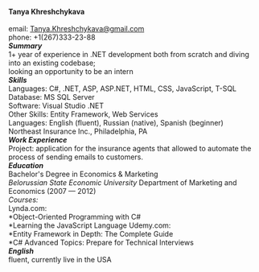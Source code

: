 **Tanya Khreshchykava**<br><br>
email: Tanya.Khreshchykava@gmail.com   <br>    phone: +1(267)333-23-88<br>
***Summary***<br>
1+ year of experience in .NET development both from scratch and diving into an existing codebase;<br>
looking an opportunity to be an intern<br>
***Skills***<br>
Languages: C#, .NET, ASP, ASP.NET, HTML, CSS, JavaScript, T-SQL <br>
Database: MS SQL Server<br>
Software: Visual Studio .NET<br>
Other Skills: Entity Framework, Web Services<br>
Languages: English (fluent), Russian (native), Spanish (beginner)<br>
Northeast Insurance Inc., Philadelphia, PA      
***Work Experience***<br>
Project: application for the insurance agents that allowed to automate the process of sending emails to customers.<br>
***Education*** <br>
Bachelor's Degree in Economics & Marketing	 	 	 	 	 	        
*Belorussian State Economic University* 
Department of Marketing and Economics (2007 — 2012)<br>
*Courses:*<br>
Lynda.com:<br>
*Object-Oriented Programming with C#<br>
*Learning the JavaScript Language
Udemy.com:<br>
*Entity Framework in Depth: The Complete Guide<br>
*C# Advanced Topics: Prepare for Technical Interviews<br>
***English***<br>
fluent, currently live in the USA
